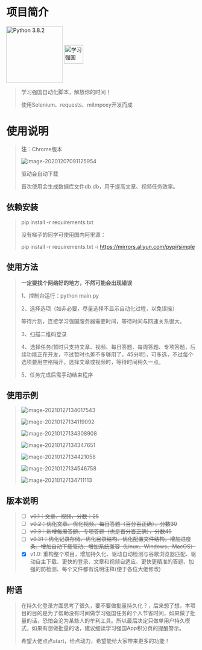 # 项目简介

<img src="https://www.python.org/static/img/python-logo@2x.png" width=150px hegiht=150px align=center title="Python 3.8.2" href="https://www.python.org/ftp/python/3.8.2/python-3.8.2-amd64.exe">  <img src="https://www.xuexi.cn/favicon.ico" width=50px hegiht=50px align=center title="学习强国" href="https://www.xuexi.cn/">

> 学习强国自动化脚本，解放你的时间！
>
> 使用Selenium、requests、mitmpoxy开发而成



# 使用说明

> **注**：Chrome版本
>
> ![image-20201207091125954](https://gitee.com/lisztomania/Figure-bed/raw/master/img/image-20201207091125954.png)
>
> 驱动会自动下载
>
> 首次使用会生成数据库文件db.db，用于提高文章、视频任务效率。



## 依赖安装

> pip install -r requirements.txt
>
> 没有梯子的同学可使用国内阿里源：
>
> pip install -r requirements.txt -i https://mirrors.aliyun.com/pypi/simple



## 使用方法

> **一定要找个网络好的地方，不然可能会出现错误**
>
> 1、控制台运行：python main.py
>
> 2、选择选项（如非必要，尽量选择不显示自动化过程，以免误操）
>
> 等待片刻，连接学习强国服务器需要时间，等待时间与网速关系很大。
>
> 3、扫描二维码登录
>
> 4、选择任务(暂时只支持文章、视频、每日答题、每周答题、专项答题，后续功能正在开发，不过暂时也差不多够用了，45分呢)，可多选，不过每个选项要用空格隔开，选择文章或视频时，等待时间稍久一点。
>
> 5、任务完成后需手动结束程序



## 使用示例

> ![image-20210127134017543](https://i.loli.net/2021/01/27/TNXRhOM12KC5lBf.png)
>
> ![image-20210127134119092](https://i.loli.net/2021/01/27/Pmx1fA8X7Mnge4t.png)
>
> ![image-20210127134308908](https://i.loli.net/2021/01/27/gErHShvk8K4RMi1.png)
>
> ![image-20210127134347651](https://i.loli.net/2021/01/27/OvfDuEPlK3bgFzy.png)
>
> ![image-20210127134421058](https://i.loli.net/2021/01/27/rtNh6G45gQwlPZ3.png)
>
> ![image-20210127134546758](https://i.loli.net/2021/01/27/vW68eRVsCcfbGdj.png)
>
> ![image-20210127134711113](https://i.loli.net/2021/01/27/EKfCpTPoVbRqQmz.png)



## 版本说明

> - [ ] ~~v0.1：文章、视频，分数：25~~
> - [ ] ~~v0.2：优化文章、优化视频、每日答题（百分百正确），分数30~~
> - [ ] ~~v0.3：新增每周答题、专项答题（也是百分百正确），分数45~~
> - [ ] ~~v0.31：优化记录存储、优化目录结构、优化配置文件结构，增加进度条、增加自动下载驱动、增加系统兼容（Linux、Windows、MacOS）~~
> - [x] v1.0: 重构整个项目，增加持久化、驱动自动检测与谷歌浏览器匹配、驱动自主下载、更快的登录、文章和视频自适应、更快更精准的答题、加强的防检测、每个文件都有说明注释(便于各位大佬修改)



## 附语

> 在持久化登录方面思考了很久，要不要做批量持久化？，后来想了想，本项目的目的是为了帮助没有时间做学习强国任务的个人节省时间，如果做了批量的话，恐怕会沦为某些人的牟利工具。所以最后决定只做单用户持久模式，如果有想做批量的话，建议细读学习强国App积分页的提醒警示。
>
> 希望大佬点点start，给点动力，希望能给大家带来更多的功能！

